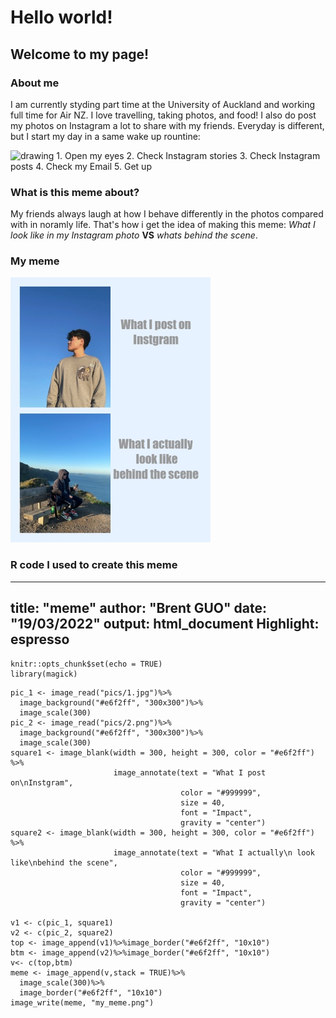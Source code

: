 # Hello world!
## Welcome to my page!

### About me

I am currently styding part time at the University of Auckland and working full time for Air NZ.
I love travelling, taking photos, and food! I also do post my photos on Instagram a lot to share with my friends.
Everyday is different, but I start my day in a same wake up rountine:


<img src="https://helios-i.mashable.com/imagery/articles/05IUHiNvoznju9ZV8PrLRzb/hero-image.fill.size_1248x702.v1612472536.png" alt="drawing" width="500"/>
1. Open my eyes
2. Check Instagram stories
3. Check Instagram posts
4. Check my Email
5. Get up

### What is this meme about?

My friends always laugh at how I behave differently in the photos compared with in noramly life. That's how i get the idea of making this meme: 
*What I look like in my Instagram photo* **VS** *whats behind the scene*.

### My meme

![meme](my_meme.png)

### R code I used to create this meme
---
title: "meme"
author: "Brent GUO"
date: "19/03/2022"
output: html_document
Highlight: espresso
---

```{r setup, include=FALSE}
knitr::opts_chunk$set(echo = TRUE)
library(magick)
```

```{r meme}
pic_1 <- image_read("pics/1.jpg")%>%
  image_background("#e6f2ff", "300x300")%>%
  image_scale(300)
pic_2 <- image_read("pics/2.png")%>%
  image_background("#e6f2ff", "300x300")%>%
  image_scale(300)
square1 <- image_blank(width = 300, height = 300, color = "#e6f2ff") %>%
                       image_annotate(text = "What I post on\nInstgram", 
                                      color = "#999999", 
                                      size = 40, 
                                      font = "Impact", 
                                      gravity = "center")
square2 <- image_blank(width = 300, height = 300, color = "#e6f2ff") %>%
                       image_annotate(text = "What I actually\n look like\nbehind the scene", 
                                      color = "#999999", 
                                      size = 40, 
                                      font = "Impact", 
                                      gravity = "center")

v1 <- c(pic_1, square1)
v2 <- c(pic_2, square2)
top <- image_append(v1)%>%image_border("#e6f2ff", "10x10")
btm <- image_append(v2)%>%image_border("#e6f2ff", "10x10")
v<- c(top,btm)
meme <- image_append(v,stack = TRUE)%>%
  image_scale(300)%>%
  image_border("#e6f2ff", "10x10")
image_write(meme, "my_meme.png")
```


